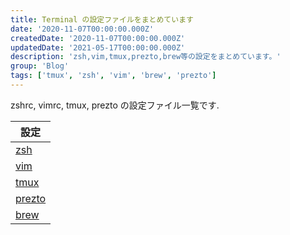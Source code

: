 ```yaml
---
title: Terminal の設定ファイルをまとめています
date: '2020-11-07T00:00:00.000Z'
createdDate: '2020-11-07T00:00:00.000Z'
updatedDate: '2021-05-17T00:00:00.000Z'
description: 'zsh,vim,tmux,prezto,brew等の設定をまとめています。'
group: 'Blog'
tags: ['tmux', 'zsh', 'vim', 'brew', 'prezto']
---
```


zshrc, vimrc, tmux, prezto の設定ファイル一覧です.

| 設定                   |
| ---------------------- |
| [zsh](/env/zsh/)       |
| [vim](/env/vim/)       |
| [tmux](/env/tmux/)     |
| [prezto](/env/prezto/) |
| [brew](/env/brew/)     |
